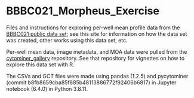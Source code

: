 # BBBC021_Morpheus_Exercise

Files and instructions for exploring per-well mean profile data from the [BBBC021 public data set](https://bbbc.broadinstitute.org/BBBC021); see this site for information on how the data set was created, other works using this data set, etc. 

Per-well mean data, image metadata, and MOA data were pulled from the [cytominer_gallery](https://github.com/cytomining/cytominergallery/tree/master/inst/extdata) repository. See that repository for vignettes on how to explore this data set with R.

The CSVs and GCT files were made using pandas (1.2.5) and pycytominer (commit b8fb8659cba85f885b48113886772f92406b6817) in Jupyter notebook (6.4.0) in Python 3.8.11.
